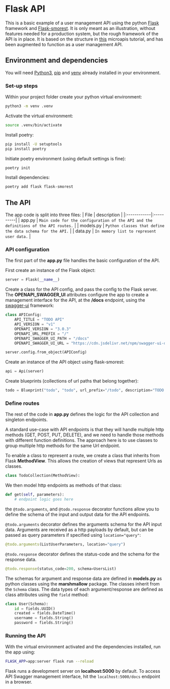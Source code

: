 # Flask API

This is a basic example of a user management API using the python [Flask](https://flask.palletsprojects.com/en/stable/) framework and [Flask-smorest](https://flask-smorest.readthedocs.io/en/latest/). It is only meant as an illustration, without features needed for a production system, but the rough framework of the API is in place.
It is based on the structure in [this](https://www.youtube.com/watch?app=desktop&v=mt-0F_5KvQw) microapis tutorial, and has been augmented to function as a user management API. 

## Environment and dependencies

You will need [Python3](https://www.python.org/downloads/), [pip](https://pypi.org/project/pip/) and [venv](https://packaging.python.org/en/latest/guides/installing-using-pip-and-virtual-environments/) already installed in your environment.

### Set-up steps

Within your project folder create your python virtual environment:
```bash
python3 -m venv .venv
```
Activate the virtual environment:
```bash
source .venv/bin/activate
```
Install poetry:
```bash
pip install -U setuptools
pip install poetry
```
Initiate poetry environment (using default settings is fine):
```bash
poetry init
```
Install dependencies:
```bash
poetry add flask flask-smorest
```

## The API

The app code is split into three files:
| File | description |
|:------------|:----------|
| app.py | `Main code for the configuration of the API and the definitions of the API routes.` |
| models.py   | `Python classes that define the data schema for the API.` |
| data.py    | `In memory list to represent user data.` |

### API configuration

The first part of the **app.py** file handles the basic configuration of the API.

First create an instance of the Flask object:
```python
server = Flask(__name__)
```

Create a class for the API config, and pass the config to the Flask server. The **OPENAPI_SWAGGER_UI** attributes configure the app to create a management interface for the API, at the **/docs** endpoint, using the [swagger-ui](https://swagger.io/tools/swagger-ui/) framework:
```python
class APIConfig:
    API_TITLE = "TODO API"
    API_VERSION = "v1"
    OPENAPI_VERSION = "3.0.3"
    OPENAPI_URL_PREFIX = "/"
    OPENAPI_SWAGGER_UI_PATH = "/docs"
    OPENAPI_SWAGGER_UI_URL = "https://cdn.jsdelivr.net/npm/swagger-ui-dist/"

server.config.from_object(APIConfig)
```

Create an instance of the API object using flask-smorest:
```python
api = Api(server)
```

Create blueprints (collections of url paths that belong together):
```python
todo = Blueprint("todo", "todo", url_prefix="/todo", description="TODO API")
```

### Define routes

The rest of the code in **app.py** defines the logic for the API collection and singleton endpoints.

A standard use-case with API endpoints is that they will handle multiple http methods (GET, POST, PUT, DELETE), and we need to handle those methods with different function definitions. The approach here is to use classes to group multiple http methods for the same Url endpoint.

To enable a class to represent a route, we create a class that inherits from Flask **MethodView**. This allows the creation of views that represent Urls as classes.
```python
class TodoCollection(MethodView): 
```

We then model http endpoints as methods of that class:
```python
def get(self, parameters):
    # endpoint logic goes here
```

the ```@todo.arguments```, and ```@todo.response``` decorator functions allow you to define the schema of the input and output data for the API endpoints.


```@todo.arguments``` decorator defines the arguments schema for the API input data. Arguments are received as a http payloads by default, but can be passed as query parameters if specified using ```location="query"```:
```python
@todo.arguments(ListUserParameters, location="query")
```

```@todo.response``` decorator defines the status-code and the schema for the response data.
```python
@todo.response(status_code=200, schema=UsersList)
```

The schemas for argument and response data are defined in **models.py** as python classes using the **marshmallow** package. The classes inherit from the ```Schema``` class. The data types of each argument/response are defined as class attributes using the ```field``` method:
```python
class User(Schema): 
    id = fields.UUID()
    created = fields.DateTime()
    username = fields.String()
    password = fields.String()
```

### Running the API

With the virtual environment activated and the dependencies installed, run the app using:
```bash
FLASK_APP=app:server flask run --reload
```
Flask runs a development server on **localhost:5000** by default. To access API Swagger management interface, hit the ```localhost:5000/docs``` endpoint in a browser.




